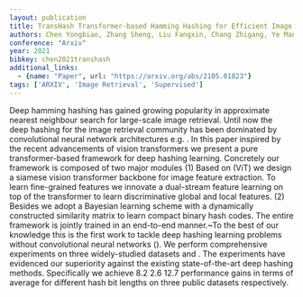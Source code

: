 ```yaml
---
layout: publication
title: TransHash Transformer-based Hamming Hashing for Efficient Image Retrieval
authors: Chen Yongbiao, Zhang Sheng, Liu Fangxin, Chang Zhigang, Ye Mang, Qi Zhengwei
conference: "Arxiv"
year: 2021
bibkey: chen2021transhash
additional_links:
  - {name: "Paper", url: "https://arxiv.org/abs/2105.01823"}
tags: ['ARXIV', 'Image Retrieval', 'Supervised']
---
```

Deep hamming hashing has gained growing popularity in approximate nearest neighbour search for large-scale image retrieval. Until now the deep hashing for the image retrieval community has been dominated by convolutional neural network architectures e.g. . In this paper inspired by the recent advancements of vision transformers we present a pure transformer-based framework for deep hashing learning. Concretely our framework is composed of two major modules (1) Based on (ViT) we design a siamese vision transformer backbone for image feature extraction. To learn fine-grained features we innovate a dual-stream feature learning on top of the transformer to learn discriminative global and local features. (2) Besides we adopt a Bayesian learning scheme with a dynamically constructed similarity matrix to learn compact binary hash codes. The entire framework is jointly trained in an end-to-end manner.~To the best of our knowledge this is the first work to tackle deep hashing learning problems without convolutional neural networks (). We perform comprehensive experiments on three widely-studied datasets and . The experiments have evidenced our superiority against the existing state-of-the-art deep hashing methods. Specifically we achieve 8.2 2.6 12.7 performance gains in terms of average for different hash bit lengths on three public datasets respectively.
